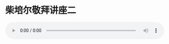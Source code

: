 # 柴培尔敬拜讲座二

<audio style="width: 100%;" preload="false" controls controlslist="nodownload"><source src="//cdn.wechat.edu.pl/audio/mp3/old/12328.mp3" type="audio/mpeg">Your browser does not support the audio element.</audio>


